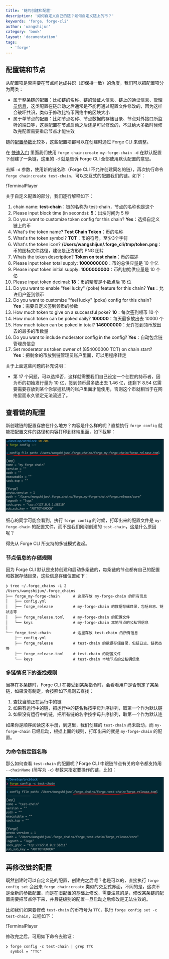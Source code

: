 ```yaml
---
title: '链的创建和配置'
description: '如何自定义自己的链？如何自定义链上的币？'
keywords: 'forge, forge-cli'
author: 'wangshijun'
category: 'book'
layout: 'documentation'
tags:
  - 'forge'
---
```


## 配置链和节点

从配置项是否需要在节点间达成共识（即保持一致）的角度，我们可以把配置项分为两类：

- 属于整条链的配置：比如链的名称、链的验证人信息、链上的通证信息、[管理员信息](../../1-introduction/initial-setup)，这类配置在链启动之后通常是不能再通过配置文件修改的，因为这样会破坏共识，类似于修改比特币网络中的区块大小
- 属于单节点的配置：比如节点名称、节点数据的存储目录、节点对外接口所监听的端口等，这类配置在节点启动之后还是可以修改的，不过绝大多数时候修改完配置需要重启节点才能生效

链的[配置参数](https://docs.arcblockio.cn/zh/docs/instruction/configuration)比较多，这些配置项都可以在创建时通过 Forge CLI 来调整。

在 [快速入门](../../1-introduction/getting-started) 里面我们使用 `forge chain:create my-forge-chain -d` 在默认配置下创建了一条链，这里的 `-d` 就是告诉 Forge CLI 全部使用默认配置的意思。

去掉 `-d` 参数，使用新的链名称（Forge CLI 不允许创建同名的链），再次执行命令 `forge chain:create test-chain`，可以交互式的配置我们的链。如下：

!TerminalPlayer[](./images/4-create-chain.yml)

关于自定义配置的部分，我们逐行解释如下：

1. chain name: **test-chain**：链的名称为 test-chain，节点的名称也是这个
1. Please input block time (in seconds): **5**：出块时间为 5 秒
1. Do you want to customize token config for this chain? **Yes**：选择自定义链上的币
1. What's the token name? **Test Chain Token**：币的名称
1. What's the token symbol? **TCT**：币的符号，至少3个字符
1. What's the token icon? **/Users/wangshijun/.forge_cli/tmp/token.png**：币的图标文件路径，建议是正方形的 PNG 图片
1. Whats the token description? **Token on test chain**：币的描述
1. Please input token total supply: **1000000000**：币的总供应量是 10 个亿
1. Please input token initial supply: **1000000000**：币的初始供应量是 10 个亿
1. Please input token decimal: **18**：币的精度是小数点后 18 位
1. Do you want to enable "feel lucky" (poke) feature for this chain? **Yes**：允许用户签到领币
1. Do you want to customize "feel lucky" (poke) config for this chain? **Yes**：需要自定义签到领币的参数
1. How much token to give on a successful poke? **10**：每次签到领币 10 个
1. How much token can be poked daily? **100000**：每天最多放出去 10000 个
1. How much token can be poked in total? **146000000**：允许签到领币放出去的最多的币数量
1. Do you want to include moderator config in the config? **Yes**：自动包含链管理员信息
1. Set moderator as token owner of (854000000 TCT) on chain start? **Yes**：把剩余的币放到链管理员账户里面，可以用程序转走

关于上面这些问题的补充说明：

- 第 17 个问题，可以选择否，这样就需要我们自己设定一个创世的持币者，因为币的初始发行量为 10 亿，签到领币最多放出去 1.46 亿，还剩下 8.54 亿需要需要存放到某个你掌握私钥的账户里面才能使用，否则这个币就相当于在网络里面永久锁定无法流通了。

## 查看链的配置

新创建链的配置存放在什么地方？内容是什么样的呢？直接执行 `forge config` 就能把配置文件的路径和内容打印到终端里面，如下截屏：

![](./images/config-get.png)

细心的同学可能会看到，执行 `forge config` 的时候，打印出来的配置文件是 `my-forge-chain` 的配置文件，而不是我们刚刚创建的 `test-chain`，这是什么原因呢？

得先从 Forge CLI 所支持的多链模式说起。

### 节点信息的存储规则

因为 Forge CLI 默认是支持创建和启动多条链的，每条链的节点都有自己的配置和数据存储目录，这些信息存储位置如下：

```shell
❯ tree ~/.forge_chains -L 2
/Users/wangshijun/.forge_chains
├── forge_my-forge-chain      # 这里存放 my-forge-chain 的所有信息
│   ├── config.yml
│   ├── forge_release         # my-forge-chain 的数据存储目录，包括日志、链状态等
│   ├── forge_release.toml    # my-forge-chain 的配置文件
│   └── keys                  # my-forge-chain 本地节点的公私钥信息
│
└── forge_test-chain          # 这里存放 test-chain 的所有信息
    ├── config.yml
    ├── forge_release         # test-chain 的数据存储目录，包括日志、链状态等
    ├── forge_release.toml    # test-chain 的配置文件
    └── keys                  # test-chain 本地节点的公私钥信息
```

### 多链情况下的查找规则

当存在多条链时，Forge CLI 在接受到某条指令时，会看看用户是否制定了某条链，如果没有制定，会按照如下规则去查找：

1. 查找当前正在运行中的链
2. 如果有运行中的链，把运行中的链名称按字母升序排列，取第一个作为默认链
3. 如果没有运行中的链，把所有链的名字按字母升序排列，取第一个作为默认连

如果你是顺序阅读这本手册，到这里，我们创建的 `test-chain` 尚未启动，而 `my-forge-chain` 已经启动，根据上面的规则，打印出来的就是 `my-forge-chain` 的配置。

### 为命令指定链名称

那么如何查看 `test-chain` 的配置呢？Forge CLI 中跟链节点有关的命令都支持用 `--chainName` (简写为 `-c`) 参数来指定要操作的链，比如：

![](./images/config-chain.png)

## 再修改链的配置

既然创建时可以自定义链的配置，创建完之后呢？也是可以的，直接执行 `forge config set` 会出来 `forge chain:create` 类似的交互式界面，不同的是，这次不是全新的参数配置，而是在旧配置的基础上修改，需要注意的是，修改某条链的配置需要把节点停下来，并且链级别的配置一旦启动之后修改是无法生效的。

比如我们如果要修改 `test-chain` 的币符号为 `TTC`，执行 `forge config set -c test-chain`，过程如下：

!TerminalPlayer[](./images/5-config-set.yml)

修改完之后，可用如下命令去验证：

```shell
❯ forge config -c test-chain | grep TTC
  symbol = "TTC"
```
